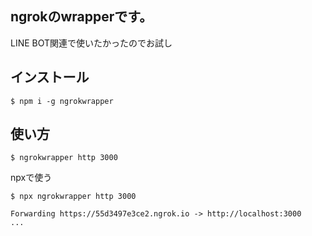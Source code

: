 
## ngrokのwrapperです。

LINE BOT関連で使いたかったのでお試し

## インストール

```
$ npm i -g ngrokwrapper
```

## 使い方

```
$ ngrokwrapper http 3000
```

npxで使う

```
$ npx ngrokwrapper http 3000

Forwarding https://55d3497e3ce2.ngrok.io -> http://localhost:3000
...
```